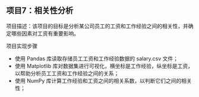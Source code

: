 ## 项目7：相关性分析
项目描述：该项目的目标是分析某公司员工的工资和工作经验之间的相关性，并确定哪些因素对工资有重要影响。

项目实现步骤
- 使用 Pandas 库读取存储员工工资和工作经验数据的 salary.csv 文件；
- 使用 Matplotlib 库对数据集进行可视化，横坐标是工作经验，纵坐标是工资，以帮助分析员工工资和工作经验之间的关系；
- 使用 NumPy 库计算工作经验和工资之间的相关系数，以判断它们之间的相关性；
